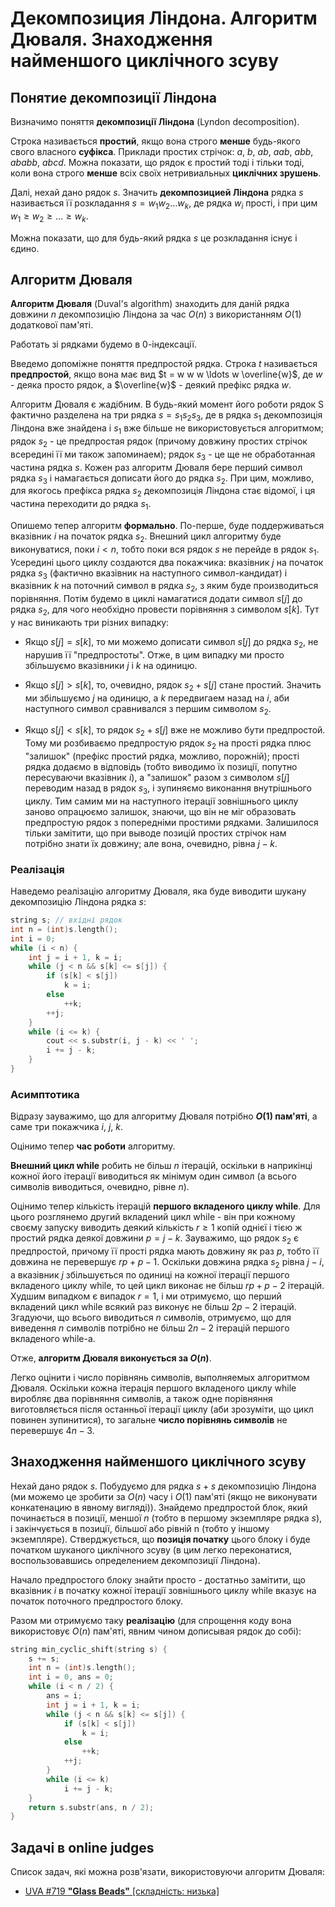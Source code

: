 # Декомпозиция Ліндона. Алгоритм Дюваля. Знаходження найменшого циклічного зсуву

## Понятие декомпозиції Ліндона

Визначимо поняття **декомпозиції Ліндона** (Lyndon decomposition).

Строка називається **простий**, якщо вона строго **менше** будь-якого свого власного **суфікса**. Приклади простих стрічок: $a$, $b$, $ab$, $aab$, $abb$, $ababb$, $abcd$. Можна показати, що рядок є простий тоді і тільки тоді, коли вона строго **менше** всіх своїх нетривиальных **циклічних зрушень**.

Далі, нехай дано рядок $s$. Значить **декомпозицией Ліндона** рядка $s$ називається її розкладання $s = w_1 w_2 \ldots w_k$, де рядка $w_i$ прості, і при цим $w_1 \ge w_2 \ge \ldots \ge w_k$.

Можна показати, що для будь-який рядка $s$ це розкладання існує і єдино.

## Алгоритм Дюваля

**Алгоритм Дюваля** (Duval's algorithm) знаходить для даній рядка довжини $n$ декомпозицію Ліндона за час $O(n)$ з використанням $O(1)$ додаткової пам'яті.

Работать зі рядками будемо в 0-індексації.

Введемо допоміжне поняття предпростой рядка. Строка $t$ називається **предпростой**, якщо вона має вид $t = w w w \ldots w \overline{w}$, де $w$ - деяка просто рядок, а $\overline{w}$ - деякий префікс рядка $w$.

Алгоритм Дюваля є жадібним. В будь-який момент його роботи рядок S фактично разделена на три рядка $s = s_1 s_2 s_3$, де в рядка $s_1$ декомпозиція Ліндона вже знайдена і $s_1$ вже більше не використовується алгоритмом; рядок $s_2$ - це предпростая рядок (причому довжину простих стрічок всередині її ми також запоминаем); рядок $s_3$ - це ще не обработанная частина рядка $s$. Кожен раз алгоритм Дюваля бере перший символ рядка $s_3$ і намагається дописати його до рядка $s_2$. При цим, можливо, для якогось префікса рядка $s_2$ декомпозиція Ліндона стає відомої, і ця частина переходити до рядка $s_1$.

Опишемо тепер алгоритм **формально**. По-перше, буде поддерживаться вказівник $i$ на початок рядка $s_2$. Внешний цикл алгоритму буде виконуватися, поки $i < n$, тобто поки вся рядок $s$ не перейде в рядок $s_1$. Усередині цього циклу создаются два покажчика: вказівник $j$ на початок рядка $s_3$ (фактично вказівник на наступного символ-кандидат) і вказівник $k$ на поточний символ в рядка $s_2$, з яким буде производиться порівняння. Потім будемо в циклі намагатися додати символ $s[j]$ до рядка $s_2$, для чого необхідно провести порівняння з символом $s[k]$. Тут у нас виникають три різних випадку:

* Якщо $s[j] = s[k]$, то ми можемо дописати символ $s[j]$ до рядка $s_2$, не нарушив її "предпростоты". Отже, в цим випадку ми просто збільшуємо вказівники $j$ і $k$ на одиницю.

* Якщо $s[j] > s[k]$, то, очевидно, рядок $s_2 + s[j]$ стане простий. Значить ми збільшуємо $j$ на одиницю, а $k$ передвигаем назад на $i$, аби наступного символ сравнивался з першим символом $s_2$.

* Якщо $s[j] < s[k]$, то рядок $s_2+s[j]$ вже не можливо бути предпростой. Тому ми розбиваємо предпростую рядок $s_2$ на прості рядка плюс "залишок" (префікс простий рядка, можливо, порожній); прості рядка додаємо в відповідь (тобто виводимо їх позиції, попутно пересуваючи вказівник $i$), а "залишок" разом з символом $s[j]$ переводим назад в рядок $s_3$, і зупиняємо виконання внутрішнього циклу. Тим самим ми на наступного ітерації зовнішнього циклу заново опрацюємо залишок, знаючи, що він не міг образовать предпростую рядок з попередніми простими рядками. Залишилося тільки замітити, що при выводе позицій простих стрічок нам потрібно знати їх довжину; але вона, очевидно, рівна $j-k$.

### Реалізація

Наведемо реалізацію алгоритму Дюваля, яка буде виводити шукану декомпозицію Ліндона рядка $s$:

<!--- TODO: specify code snippet id -->
``` cpp
string s; // вхідні рядок
int n = (int)s.length();
int i = 0;
while (i < n) {
    int j = i + 1, k = i;
    while (j < n && s[k] <= s[j]) {
        if (s[k] < s[j])
            k = i;
        else
            ++k;
        ++j;
    }
    while (i <= k) {
        cout << s.substr(i, j - k) << ' ';
        i += j - k;
    }
}
```

### Асимптотика

Відразу зауважимо, що для алгоритму Дюваля потрібно **$O(1)$ пам'яті**, а саме три покажчика $i$, $j$, $k$.

Оцінимо тепер **час роботи** алгоритму.

**Внешний цикл while** робить не більш $n$ ітерацій, оскільки в наприкінці кожної його ітерації виводиться як мінімум один символ (а всього символів виводиться, очевидно, рівне $n$).

Оцінимо тепер кількість ітерацій **першого вкладеного циклу while**. Для цього розглянемо другий вкладений цикл while - він при кожному своєму запуску виводить деякий кількість $r \ge 1$ копій однієї і тією ж простий рядка деякої довжини $p = j-k$. Зауважимо, що рядок $s_2$ є предпростой, причому її прості рядка мають довжину як раз $p$, тобто її довжина не перевершує $r p + p - 1$. Оскільки довжина рядка $s_2$ рівна $j-i$, а вказівник $j$ збільшується по одиниці на кожної ітерації першого вкладеного циклу while, то цей цикл виконає не більш $r p + p - 2$ ітерацій. Худшим випадком є випадок $r = 1$, і ми отримуємо, що перший вкладений цикл while всякий раз виконує не більш $2 p - 2$ ітерацій. Згадуючи, що всього виводиться $n$ символів, отримуємо, що для виведення $n$ символів потрібно не більш $2 n - 2$ ітерацій першого вкладеного while-а.

Отже, **алгоритм Дюваля виконується за $O(n)$**.

Легко оцінити і число порівнянь символів, выполняемых алгоритмом Дюваля. Оскільки кожна ітерація першого вкладеного циклу while виробляє два порівняння символів, а також одне порівняння виготовляється після останньої ітерації циклу (аби зрозуміти, що цикл повинен зупинитися), то загальне **число порівнянь символів** не перевершує $4 n - 3$.

## Знаходження найменшого циклічного зсуву

Нехай дано рядок $s$. Побудуємо для рядка $s+s$ декомпозицію Ліндона (ми можемо це зробити за $O(n)$ часу і $O(1)$ пам'яті (якщо не виконувати конкатенацию в явному вигляді)). Знайдемо предпростой блок, який починається в позиції, меншої $n$ (тобто в першому экземпляре рядка $s$), і закінчується в позиції, більшої або рівній n (тобто у іншому экземпляре). Стверджується, що **позиція початку** цього блоку і буде початком шуканого циклічного зсуву (в цим легко переконатися, воспользовавшись определением декомпозиції Ліндона).

Начало предпростого блоку знайти просто - достатньо замітити, що вказівник $i$ в початку кожної ітерації зовнішнього циклу while вказує на початок поточного предпростого блоку.

Разом ми отримуємо таку **реалізацію** (для спрощення коду вона використовує $O(n)$ пам'яті, явним чином дописывая рядок до собі):

<!--- TODO: specify code snippet id -->
``` cpp
string min_cyclic_shift(string s) {
    s += s;
    int n = (int)s.length();
    int i = 0, ans = 0;
    while (i < n / 2) {
        ans = i;
        int j = i + 1, k = i;
        while (j < n && s[k] <= s[j]) {
            if (s[k] < s[j])
                k = i;
            else
                ++k;
            ++j;
        }
        while (i <= k)
            i += j - k;
    }
    return s.substr(ans, n / 2);
}
```

## Задачі в online judges

Список задач, які можна розв'язати, використовуючи алгоритм Дюваля:

* [UVA #719 **"Glass Beads"** [складність: низька]](http://uva.onlinejudge.org/index.php?option=onlinejudge&page=show_problem&problem=660)
